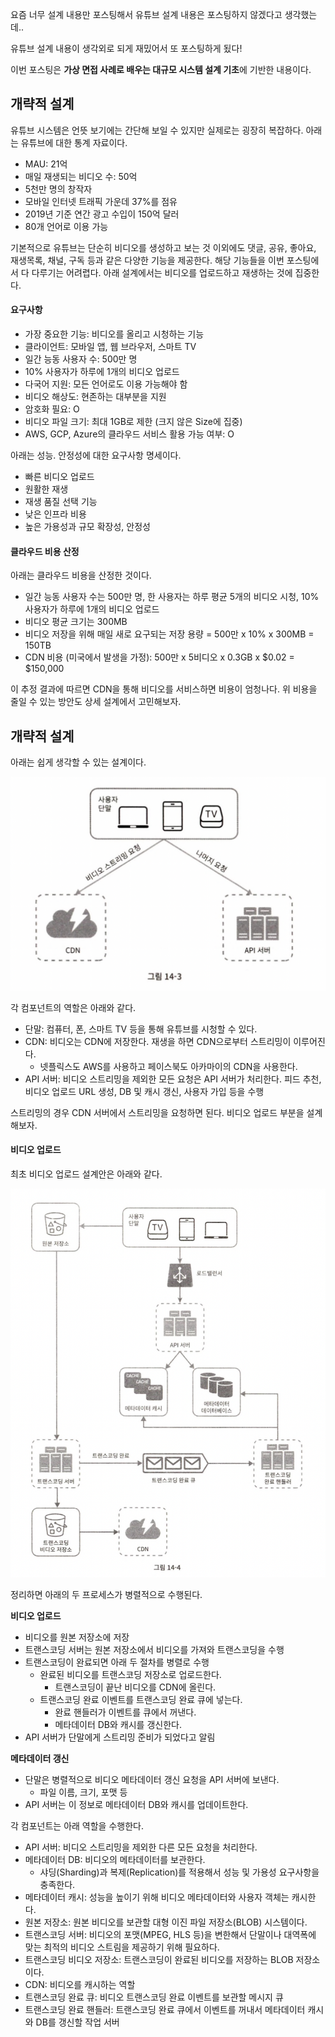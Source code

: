 요즘 너무 설계 내용만 포스팅해서 유튜브 설계 내용은 포스팅하지 않겠다고 생각했는데..

유튜브 설계 내용이 생각외로 되게 재밌어서 또 포스팅하게 됬다!

이번 포스팅은 **가상 면접 사례로 배우는 대규모 시스템 설계 기초**에 기반한 내용이다.

## 개략적 설계

유튜브 시스템은 언뜻 보기에는 간단해 보일 수 있지만 실제로는 굉장히 복잡하다. 아래는 유튜브에 대한 통계 자료이다.
- MAU: 21억
- 매일 재생되는 비디오 수: 50억
- 5천만 명의 창작자
- 모바일 인터넷 트래픽 가운데 37%를 점유
- 2019년 기준 연간 광고 수입이 150억 달러
- 80개 언어로 이용 가능

기본적으로 유튜브는 단순히 비디오를 생성하고 보는 것 이외에도 댓글, 공유, 좋아요, 재생목록, 채널, 구독 등과 같은 다양한 기능을 제공한다. 해당 기능들을 이번 포스팅에서 다 다루기는 어려렵다. 아래 설계에서는 비디오를 업로드하고 재생하는 것에 집중한다.

#### 요구사항

- 가장 중요한 기능: 비디오를 올리고 시청하는 기능
- 클라이언트: 모바일 앱, 웹 브라우저, 스마트 TV
- 일간 능동 사용자 수: 500만 명
- 10% 사용자가 하루에 1개의 비디오 업로드
- 다국어 지원: 모든 언어로도 이용 가능해야 함
- 비디오 해상도: 현존하는 대부분을 지원
- 암호화 필요: O
- 비디오 파일 크기: 최대 1GB로 제한 (크지 않은 Size에 집중)
- AWS, GCP, Azure의 클라우드 서비스 활용 가능 여부: O

아래는 성능. 안정성에 대한 요구사항 명세이다.
- 빠른 비디오 업로드
- 원활한 재생
- 재생 품질 선택 기능
- 낮은 인프라 비용
- 높은 가용성과 규모 확장성, 안정성

#### 클라우드 비용 산정

아래는 클라우드 비용을 산정한 것이다.
- 일간 능동 사용자 수는 500만 명, 한 사용자는 하루 평균 5개의 비디오 시청, 10% 사용자가 하루에 1개의 비디오 업로드
- 비디오 평균 크기는 300MB
- 비디오 저장을 위해 매일 새로 요구되는 저장 용량 = 500만 x 10% x 300MB = 150TB
- CDN 비용 (미국에서 발생을 가정): 500만 x 5비디오 x 0.3GB x $0.02 = $150,000

이 추정 결과에 따르면 CDN을 통해 비디오를 서비스하면 비용이 엄청나다. 위 비용을 줄일 수 있는 방안도 상세 설계에서 고민해보자.

## 개략적 설계

아래는 쉽게 생각할 수 있는 설계이다. 

![img.png](img.png)

각 컴포넌트의 역할은 아래와 같다.
- 단말: 컴퓨터, 폰, 스마트 TV 등을 통해 유튜브를 시청할 수 있다.
- CDN: 비디오는 CDN에 저장한다. 재생을 하면 CDN으로부터 스트리밍이 이루어진다.
  - 넷플릭스도 AWS를 사용하고 페이스북도 아카마이의 CDN을 사용한다.
- API 서버: 비디오 스트리밍을 제외한 모든 요청은 API 서버가 처리한다. 피드 추천, 비디오 업로드 URL 생성, DB 및 캐시 갱신, 사용자 가입 등을 수행

스트리밍의 경우 CDN 서버에서 스트리밍을 요청하면 된다. 비디오 업로드 부분을 설계해보자.

#### 비디오 업로드

최초 비디오 업로드 설계안은 아래와 같다.

![img_1.png](img_1.png)

정리하면 아래의 두 프로세스가 병렬적으로 수행된다.

**비디오 업로드**

- 비디오를 원본 저장소에 저장
- 트랜스코딩 서버는 원본 저장소에서 비디오를 가져와 트랜스코딩을 수행
- 트랜스코딩이 완료되면 아래 두 절차를 병렬로 수행
  - 완료된 비디오를 트랜스코딩 저장소로 업로드한다.
    - 트랜스코딩이 끝난 비디오를 CDN에 올린다.
  - 트랜스코딩 완료 이벤트를 트랜스코딩 완료 큐에 넣는다.
    - 완료 핸들러가 이벤트를 큐에서 꺼낸다.
    - 메타데이터 DB와 캐시를 갱신한다.
- API 서버가 단말에게 스트리밍 준비가 되었다고 알림
  
**메타데이터 갱신**

- 단말은 병렬적으로 비디오 메타데이터 갱신 요청을 API 서버에 보낸다.
  - 파일 이름, 크기, 포맷 등
- API 서버는 이 정보로 메타데이터 DB와 캐시를 업데이트한다.

각 컴포넌트는 아래 역할을 수행한다.
- API 서버: 비디오 스트리밍을 제외한 다른 모든 요청을 처리한다.
- 메타데이터 DB: 비디오의 메타데이터를 보관한다.
  - 샤딩(Sharding)과 복제(Replication)를 적용해서 성능 및 가용성 요구사항을 충족한다. 
- 메타데이터 캐시: 성능을 높이기 위해 비디오 메타데이터와 사용자 객체는 캐시한다.
- 원본 저장소: 원본 비디오를 보관할 대형 이진 파일 저장소(BLOB) 시스템이다. 
- 트랜스코딩 서버: 비디오의 포맷(MPEG, HLS 등)을 변한해서 단말이나 대역폭에 맞는 최적의 비디오 스트림을 제공하기 위해 필요하다.
- 트랜스코딩 비디오 저장소: 트랜스코딩이 완료된 비디오를 저장하는 BLOB 저장소이다.
- CDN: 비디오를 캐시하는 역할
- 트랜스코딩 완료 큐: 비디오 트랜스코딩 완료 이벤트를 보관할 메시지 큐
- 트랜스코딩 완료 핸들러: 트랜스코딩 완료 큐에서 이벤트를 꺼내서 메타데이터 캐시와 DB를 갱신할 작업 서버

